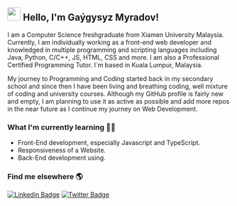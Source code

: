## <img src="https://media.giphy.com/media/hvRJCLFzcasrR4ia7z/giphy.gif" width="30px"> Hello, I'm Gaýgysyz Myradov!

I am a Computer Science freshgraduate from Xiamen University Malaysia. Currently, I am individually working as a front-end web developer and knowledged in multiple programming and scripting languages including Java, Python, C/C++, JS, HTML, CSS and more. I am also a Professional Certified Programming Tutor. I´m based in Kuala Lumpur, Malaysia.

My journey to Programming and Coding started back in my secondary school and since then I have been living and breathing coding, well mixture of coding and university courses. Although my GitHub profile is fairly new and empty, I am planning to use it as active as possible and add more repos in the near future as I continue my journey on Web Development. 

### What I'm currently learning 👨‍💻

  - Front-End development, especially Javascript and TypeScript.
  - Responsiveness of a Website.
  - Back-End development using.

### Find me elsewhere 🌎

[![Linkedin Badge](https://img.shields.io/badge/-LinkedIn-blue?style=flat-square&logo=Linkedin&logoColor=white&link=https://www.linkedin.com/in/harshkumarkhatri/)](https://www.linkedin.com/in/gaygysyzmyradov)     [![Twitter Badge](https://img.shields.io/badge/-Twitter-1ca0f1?style=flat-square&labelColor=1ca0f1&logo=twitter&logoColor=white&link=https://twitter.com/GaygysyzMyradov)](https://twitter.com/GaygysyzMyradov)

